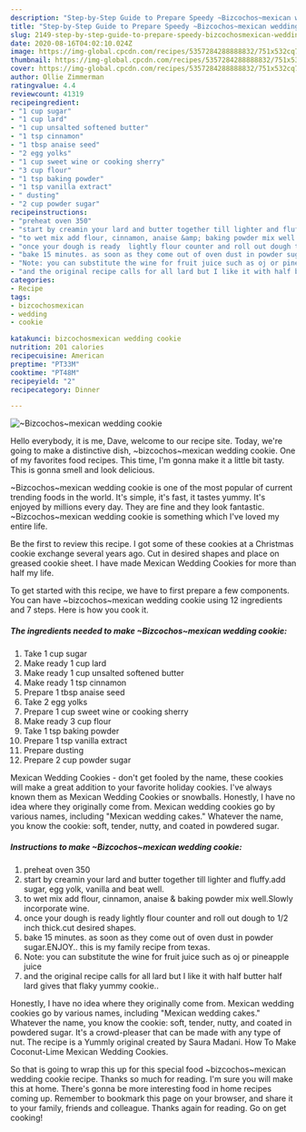 ```yaml
---
description: "Step-by-Step Guide to Prepare Speedy ~Bizcochos~mexican wedding cookie"
title: "Step-by-Step Guide to Prepare Speedy ~Bizcochos~mexican wedding cookie"
slug: 2149-step-by-step-guide-to-prepare-speedy-bizcochosmexican-wedding-cookie
date: 2020-08-16T04:02:10.024Z
image: https://img-global.cpcdn.com/recipes/5357284288888832/751x532cq70/bizcochosmexican-wedding-cookie-recipe-main-photo.jpg
thumbnail: https://img-global.cpcdn.com/recipes/5357284288888832/751x532cq70/bizcochosmexican-wedding-cookie-recipe-main-photo.jpg
cover: https://img-global.cpcdn.com/recipes/5357284288888832/751x532cq70/bizcochosmexican-wedding-cookie-recipe-main-photo.jpg
author: Ollie Zimmerman
ratingvalue: 4.4
reviewcount: 41319
recipeingredient:
- "1 cup sugar"
- "1 cup lard"
- "1 cup unsalted softened butter"
- "1 tsp cinnamon"
- "1 tbsp anaise seed"
- "2 egg yolks"
- "1 cup sweet wine or cooking sherry"
- "3 cup flour"
- "1 tsp baking powder"
- "1 tsp vanilla extract"
- " dusting"
- "2 cup powder sugar"
recipeinstructions:
- "preheat oven 350"
- "start by creamin your lard and butter together till lighter and fluffy.add sugar, egg yolk, vanilla and beat well."
- "to wet mix add flour, cinnamon, anaise &amp; baking powder mix well.Slowly incorporate wine."
- "once your dough is ready  lightly flour counter and roll out dough to 1/2 inch thick.cut desired shapes."
- "bake 15 minutes. as soon as they come out of oven dust in powder sugar.ENJOY.. this is my family recipe from texas."
- "Note: you can substitute the wine for fruit juice such as oj or pineapple juice"
- "and the original recipe calls for all lard but I like it with half butter half lard gives that flaky yummy cookie.."
categories:
- Recipe
tags:
- bizcochosmexican
- wedding
- cookie

katakunci: bizcochosmexican wedding cookie 
nutrition: 201 calories
recipecuisine: American
preptime: "PT33M"
cooktime: "PT48M"
recipeyield: "2"
recipecategory: Dinner

---
```



![~Bizcochos~mexican wedding cookie](https://img-global.cpcdn.com/recipes/5357284288888832/751x532cq70/bizcochosmexican-wedding-cookie-recipe-main-photo.jpg)

Hello everybody, it is me, Dave, welcome to our recipe site. Today, we're going to make a distinctive dish, ~bizcochos~mexican wedding cookie. One of my favorites food recipes. This time, I'm gonna make it a little bit tasty. This is gonna smell and look delicious.

~Bizcochos~mexican wedding cookie is one of the most popular of current trending foods in the world. It's simple, it's fast, it tastes yummy. It's enjoyed by millions every day. They are fine and they look fantastic. ~Bizcochos~mexican wedding cookie is something which I've loved my entire life.

Be the first to review this recipe. I got some of these cookies at a Christmas cookie exchange several years ago. Cut in desired shapes and place on greased cookie sheet. I have made Mexican Wedding Cookies for more than half my life.


To get started with this recipe, we have to first prepare a few components. You can have ~bizcochos~mexican wedding cookie using 12 ingredients and 7 steps. Here is how you cook it.

<!--inarticleads1-->

##### The ingredients needed to make ~Bizcochos~mexican wedding cookie:

1. Take 1 cup sugar
1. Make ready 1 cup lard
1. Make ready 1 cup unsalted softened butter
1. Make ready 1 tsp cinnamon
1. Prepare 1 tbsp anaise seed
1. Take 2 egg yolks
1. Prepare 1 cup sweet wine or cooking sherry
1. Make ready 3 cup flour
1. Take 1 tsp baking powder
1. Prepare 1 tsp vanilla extract
1. Prepare  dusting
1. Prepare 2 cup powder sugar


Mexican Wedding Cookies - don&#39;t get fooled by the name, these cookies will make a great addition to your favorite holiday cookies. I&#39;ve always known them as Mexican Wedding Cookies or snowballs. Honestly, I have no idea where they originally come from. Mexican wedding cookies go by various names, including &#34;Mexican wedding cakes.&#34; Whatever the name, you know the cookie: soft, tender, nutty, and coated in powdered sugar. 

<!--inarticleads2-->

##### Instructions to make ~Bizcochos~mexican wedding cookie:

1. preheat oven 350
1. start by creamin your lard and butter together till lighter and fluffy.add sugar, egg yolk, vanilla and beat well.
1. to wet mix add flour, cinnamon, anaise &amp; baking powder mix well.Slowly incorporate wine.
1. once your dough is ready  lightly flour counter and roll out dough to 1/2 inch thick.cut desired shapes.
1. bake 15 minutes. as soon as they come out of oven dust in powder sugar.ENJOY.. this is my family recipe from texas.
1. Note: you can substitute the wine for fruit juice such as oj or pineapple juice
1. and the original recipe calls for all lard but I like it with half butter half lard gives that flaky yummy cookie..


Honestly, I have no idea where they originally come from. Mexican wedding cookies go by various names, including &#34;Mexican wedding cakes.&#34; Whatever the name, you know the cookie: soft, tender, nutty, and coated in powdered sugar. It&#39;s a crowd-pleaser that can be made with any type of nut. The recipe is a Yummly original created by Saura Madani. How To Make Coconut-Lime Mexican Wedding Cookies. 

So that is going to wrap this up for this special food ~bizcochos~mexican wedding cookie recipe. Thanks so much for reading. I'm sure you will make this at home. There's gonna be more interesting food in home recipes coming up. Remember to bookmark this page on your browser, and share it to your family, friends and colleague. Thanks again for reading. Go on get cooking!
